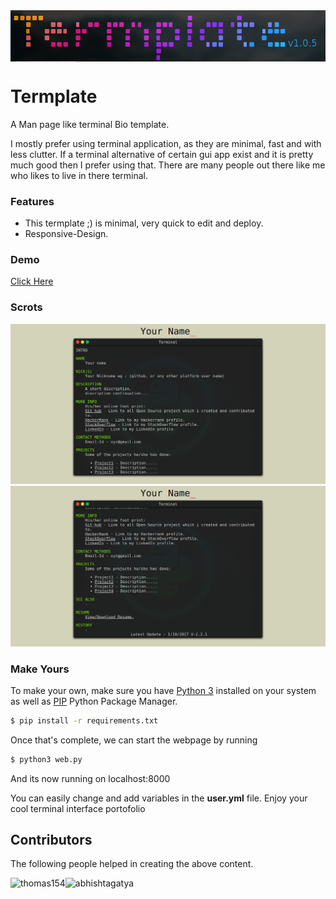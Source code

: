 <div align="center"><img src="/scrots/d.png" align="center"/></div>

# Termplate

A Man page like terminal Bio template.


I mostly prefer using terminal application, as they are minimal, fast and with less clutter.
If a terminal alternative of certain gui app exist and it is pretty much good then I prefer using that.
There are many people out there like me who likes to live in there terminal.

### Features
- This termplate ;) is minimal, very quick to edit and deploy.
- Responsive-Design.

### Demo
 [Click Here](https://blesson.herokuapp.com/)

### Scrots

<img src="/scrots/a.png" width="840">
<img src="/scrots/b.png" width="840">

### Make Yours

To make your own, make sure you have [Python 3](https://python.org) installed on your system as well as [PIP](https://pypi.org/project/pip/) Python Package Manager.

```bash
$ pip install -r requirements.txt
```

Once that's complete, we can start the webpage by running

```bash
$ python3 web.py
```

And its now running on localhost:8000

You can easily change and add variables in the **user.yml** file.
Enjoy your cool terminal interface portofolio

## Contributors

The following people helped in creating the above content.

![thomas154](./images/thomas154.png  "thomas154" )![abhishtagatya](./images/abhishtagatya.png  "abhishtagatya" )
